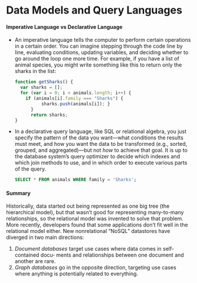 # Data Models and Query Languages

#### Imperative Language vs Declarative Language

- An imperative language tells the computer to perform certain operations in a certain order. You can imagine stepping through the code line by line, evaluating conditions, updating variables, and deciding whether to go around the loop one more time. For example, if you have a list of animal species, you might write something like this to return only the sharks in the list:

  ```javascript
  function getSharks() { 
    var sharks = [];
  	for (var i = 0; i < animals.length; i++) { 
      if (animals[i].family === "Sharks") {
  			sharks.push(animals[i]); }
  		}
  		return sharks; 
  }
  ```

- In a declarative query language, like SQL or relational algebra, you just specify the pattern of the data you want—what conditions the results must meet, and how you want the data to be transformed (e.g., sorted, grouped, and aggregated)—but not *how* to achieve that goal. It is up to the database system’s query optimizer to decide which indexes and which join methods to use, and in which order to execute various parts of the query.

  ```sql
  SELECT * FROM animals WHERE family = 'Sharks';
  ```



#### Summary

Historically, data started out being represented as one big tree (the hierarchical model), but that wasn’t good for representing many-to-many relationships, so the relational model was invented to solve that problem. More recently, developers found that some applications don’t fit well in the relational model either. New nonrelational “NoSQL” datastores have diverged in two main directions:

1. *Document databases* target use cases where data comes in self-contained docu‐ ments and relationships between one document and another are rare.
2. *Graph databases* go in the opposite direction, targeting use cases where anything is potentially related to everything.




